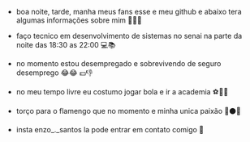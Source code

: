 


- boa noite, tarde, manha meus fans esse e meu github e abaixo tera algumas informações sobre mim 🙅‍♂️💯

- faço tecnico em desenvolvimento de sistemas no senai na parte da noite das 18:30 as 22:00 💻📚

- no momento estou desempregado e sobrevivendo de seguro desemprego 😂😂 💵👎

- no  meu tempo livre eu costumo jogar bola e ir a academia ⚽🏋️‍♂️

- torço para o flamengo que no momento e minha unica paixão 🔴⚫🥇

- insta enzo_._santos la pode entrar em contato comigo 📱
